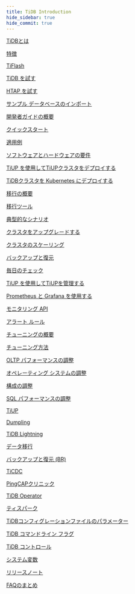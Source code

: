```yaml
---
title: TiDB Introduction
hide_sidebar: true
hide_commit: true
---
```


<LearningPathContainer platform="tidb" title="TiDB" subTitle="TiDB is an open-source distributed SQL database that supports Hybrid Transactional and Analytical Processing (HTAP) workloads. Find the guide, samples, and references you need to use TiDB.">

<!-- Localization note for TiDB:

- English: use distributed SQL, and start to emphasize HTAP
- Chinese: can keep "NewSQL" and emphasize one-stop real-time HTAP ("一栈式实时 HTAP")
- Japanese: use NewSQL because it is well-recognized

-->

<LearningPath label="Learn" icon="cloud1">

[TiDBとは](https://docs.pingcap.com/tidb/v6.5/overview)

[特徴](https://docs.pingcap.com/tidb/v6.5/basic-features)

[TiFlash](https://docs.pingcap.com/tidb/v6.5/tiflash-overview)

</LearningPath>

<LearningPath label="Try" icon="cloud5">

[TiDB を試す](https://docs.pingcap.com/tidb/v6.5/quick-start-with-tidb)

[HTAP を試す](https://docs.pingcap.com/tidb/v6.5/quick-start-with-htap)

[サンプル データベースのインポート](https://docs.pingcap.com/tidb/v6.5/import-example-data)

</LearningPath>

<LearningPath label="Develop" icon="doc8">

[開発者ガイドの概要](https://docs.pingcap.com/tidb/v6.5/dev-guide-overview)

[クイックスタート](https://docs.pingcap.com/tidb/v6.5/dev-guide-build-cluster-in-cloud)

[適用例](https://docs.pingcap.com/tidb/v6.5/dev-guide-sample-application-spring-boot)

</LearningPath>

<LearningPath label="Deploy" icon="deploy">

[ソフトウェアとハードウェアの要件](https://docs.pingcap.com/tidb/v6.5/hardware-and-software-requirements)

[TiUP を使用してTiUPクラスタをデプロイする](https://docs.pingcap.com/tidb/v6.5/production-deployment-using-tiup)

[TiDBクラスタを Kubernetes にデプロイする](https://docs.pingcap.com/tidb/v6.5/tidb-in-kubernetes)

</LearningPath>

<LearningPath label="Migrate" icon="cloud3">

[移行の概要](https://docs.pingcap.com/tidb/v6.5/migration-overview)

[移行ツール](https://docs.pingcap.com/tidb/v6.5/migration-tools)

[典型的なシナリオ](https://docs.pingcap.com/tidb/v6.5/migrate-aurora-to-tidb)

</LearningPath>

<LearningPath label="Maintain" icon="maintain">

[クラスタをアップグレードする](https://docs.pingcap.com/tidb/v6.5/upgrade-tidb-using-tiup)

[クラスタのスケーリング](https://docs.pingcap.com/tidb/v6.5/scale-tidb-using-tiup)

[バックアップと復元](https://docs.pingcap.com/tidb/v6.5/backup-and-restore-overview)

[毎日のチェック](https://docs.pingcap.com/tidb/v6.5/daily-check)

[TiUP を使用してTiUPを管理する](https://docs.pingcap.com/tidb/v6.5/maintain-tidb-using-tiup)

</LearningPath>

<LearningPath label="Monitor" icon="cloud6">

[Prometheus と Grafana を使用する](https://docs.pingcap.com/tidb/v6.5/tidb-monitoring-framework)

[モニタリング API](https://docs.pingcap.com/tidb/v6.5/tidb-monitoring-api)

[アラート ルール](https://docs.pingcap.com/tidb/v6.5/alert-rules)

</LearningPath>

<LearningPath label="Tune" icon="tidb-cloud-tune">

[チューニングの概要](https://docs.pingcap.com/tidb/v6.5/performance-tuning-overview)

[チューニング方法](https://docs.pingcap.com/tidb/v6.5/performance-tuning-methods)

[OLTP パフォーマンスの調整](https://docs.pingcap.com/tidb/v6.5/performance-tuning-practices)

[オペレーティング システムの調整](https://docs.pingcap.com/tidb/v6.5/tune-operating-system)

[構成の調整](https://docs.pingcap.com/tidb/v6.5/configure-memory-usage)

[SQL パフォーマンスの調整](https://docs.pingcap.com/tidb/v6.5/sql-tuning-overview)

</LearningPath>

<LearningPath label="Tools" icon="doc7">

[TiUP](https://docs.pingcap.com/tidb/v6.5/tiup-overview)

[Dumpling](https://docs.pingcap.com/tidb/v6.5/dumpling-overview)

[TiDB Lightning](https://docs.pingcap.com/tidb/v6.5/tidb-lightning-overview)

[データ移行](https://docs.pingcap.com/tidb/v6.5/dm-overview)

[バックアップと復元 (BR)](https://docs.pingcap.com/tidb/v6.5/backup-and-restore-overview)

[TiCDC](https://docs.pingcap.com/tidb/v6.5/ticdc-overview)

[PingCAPクリニック](https://docs.pingcap.com/tidb/v6.5/clinic-introduction)

[TiDB Operator](https://docs.pingcap.com/tidb/v6.5/tidb-operator-overview)

[ティスパーク](https://docs.pingcap.com/tidb/v6.5/tispark-overview)

</LearningPath>

<LearningPath label="Reference" icon="cloud-dev">

[TiDBコンフィグレーションファイルのパラメーター](https://docs.pingcap.com/tidb/v6.5/tidb-configuration-file)

[TiDB コマンドライン フラグ](https://docs.pingcap.com/tidb/v6.5/command-line-flags-for-tidb-configuration)

[TiDB コントロール](https://docs.pingcap.com/tidb/v6.5/tidb-control)

[システム変数](https://docs.pingcap.com/tidb/v6.5/system-variables)

[リリースノート](https://docs.pingcap.com/tidb/v6.5/release-notes)

[FAQのまとめ](https://docs.pingcap.com/tidb/v6.5/faq-overview)

</LearningPath>

</LearningPathContainer>

